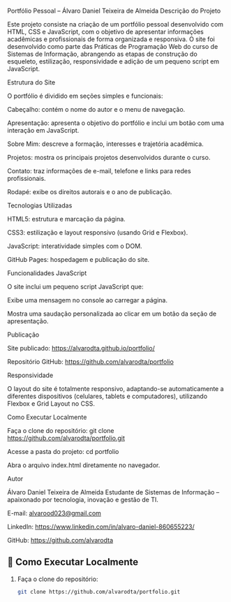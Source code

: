 Portfólio Pessoal – Álvaro Daniel Teixeira de Almeida
Descrição do Projeto

Este projeto consiste na criação de um portfólio pessoal desenvolvido com HTML, CSS e JavaScript, com o objetivo de apresentar informações acadêmicas e profissionais de forma organizada e responsiva.
O site foi desenvolvido como parte das Práticas de Programação Web do curso de Sistemas de Informação, abrangendo as etapas de construção do esqueleto, estilização, responsividade e adição de um pequeno script em JavaScript.

Estrutura do Site

O portfólio é dividido em seções simples e funcionais:

Cabeçalho: contém o nome do autor e o menu de navegação.

Apresentação: apresenta o objetivo do portfólio e inclui um botão com uma interação em JavaScript.

Sobre Mim: descreve a formação, interesses e trajetória acadêmica.

Projetos: mostra os principais projetos desenvolvidos durante o curso.

Contato: traz informações de e-mail, telefone e links para redes profissionais.

Rodapé: exibe os direitos autorais e o ano de publicação.

Tecnologias Utilizadas

HTML5: estrutura e marcação da página.

CSS3: estilização e layout responsivo (usando Grid e Flexbox).

JavaScript: interatividade simples com o DOM.

GitHub Pages: hospedagem e publicação do site.

Funcionalidades JavaScript

O site inclui um pequeno script JavaScript que:

Exibe uma mensagem no console ao carregar a página.

Mostra uma saudação personalizada ao clicar em um botão da seção de apresentação.

Publicação

Site publicado: https://alvarodta.github.io/portfolio/

Repositório GitHub: https://github.com/alvarodta/portfolio

Responsividade

O layout do site é totalmente responsivo, adaptando-se automaticamente a diferentes dispositivos (celulares, tablets e computadores), utilizando Flexbox e Grid Layout no CSS.

Como Executar Localmente

Faça o clone do repositório:
git clone https://github.com/alvarodta/portfolio.git

Acesse a pasta do projeto:
cd portfolio

Abra o arquivo index.html diretamente no navegador.

Autor

Álvaro Daniel Teixeira de Almeida
Estudante de Sistemas de Informação – apaixonado por tecnologia, inovação e gestão de TI.

E-mail: alvarood023@gmail.com

LinkedIn: https://www.linkedin.com/in/alvaro-daniel-860655223/

GitHub: https://github.com/alvarodta

## 🚀 Como Executar Localmente
1. Faça o clone do repositório:  
   ```bash
   git clone https://github.com/alvarodta/portfolio.git
